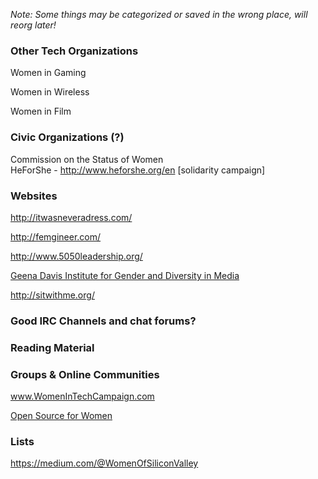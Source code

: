 _Note: Some things may be categorized or saved in the wrong place, will reorg later!_

### Other Tech Organizations

Women in Gaming

Women in Wireless

Women in Film


### Civic Organizations (?)

Commission on the Status of Women   
HeForShe - http://www.heforshe.org/en [solidarity campaign]


### Websites

http://itwasneveradress.com/

http://femgineer.com/

http://www.5050leadership.org/

[Geena Davis Institute for Gender and Diversity in Media](http://seejane.org)

http://sitwithme.org/

### Good IRC Channels and chat forums?

### Reading Material

### Groups & Online Communities
www.WomenInTechCampaign.com

[Open Source for Women](https://www.os4w.org)


### Lists
https://medium.com/@WomenOfSiliconValley
